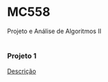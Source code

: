 # MC558
Projeto e Análise de Algoritmos II

#

### Projeto 1 

[Descrição](./Projeto01/Enunciado/Projeto01.pdf)